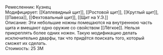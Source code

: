 Ремесленник: Кузнец<br>
Модифицирует: [[Каплевидный щит]], [[Ростовой щит]], [[Круглый щит]], [[Павеза]], [[Фехтовальный щит]], [[Щит на У.Э.]]<br>
Описание: Эти небольшие ножны помещаются на внутреннюю часть щита и вмещают одно оружие со свойством [[Лёгкое]]. Нельзя прикреплять более одних ножен. Такую модификацию делать исключительно дварфы, так что придётся поискать того, который сможет их сделать. <br>
Стоимость: 25 ЗМ